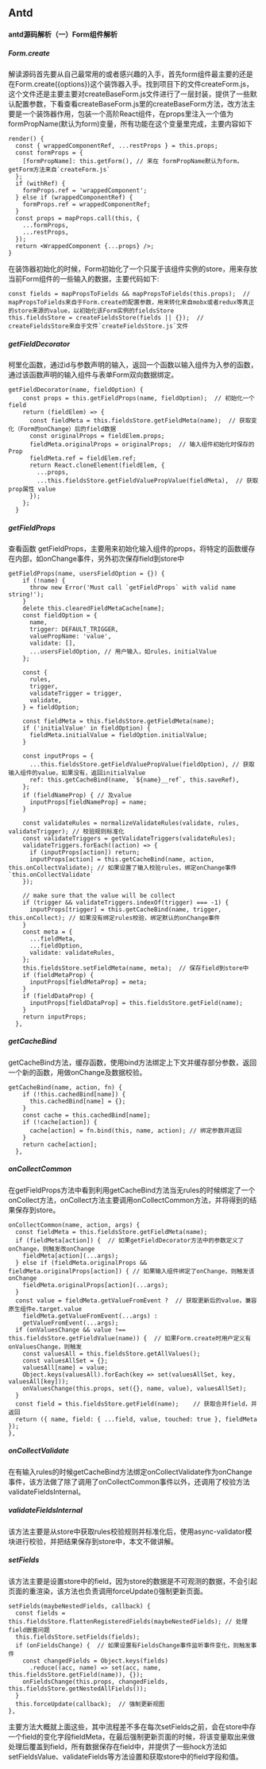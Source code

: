 ## Antd
#### antd源码解析（一）Form组件解析
##### Form.create
解读源码首先要从自己最常用的或者感兴趣的入手，首先form组件最主要的还是在Form.create({options})这个装饰器入手。找到项目下的文件createForm.js，这个文件还是主要主要对createBaseForm.js文件进行了一层封装，提供了一些默认配置参数，下看查看createBaseForm.js里的createBaseForm方法，改方法主要是一个装饰器作用，包装一个高阶React组件，在props里注入一个值为formPropName(默认为form)变量，所有功能在这个变量里完成，主要内容如下
```
render() {
  const { wrappedComponentRef, ...restProps } = this.props;
  const formProps = {
    [formPropName]: this.getForm(), // 来在 formPropName默认为form，getForm方法来自`createForm.js`
  };
  if (withRef) {
    formProps.ref = 'wrappedComponent';
  } else if (wrappedComponentRef) {
    formProps.ref = wrappedComponentRef;
  }
  const props = mapProps.call(this, {
    ...formProps,
    ...restProps,
  });
  return <WrappedComponent {...props} />;
}
```
在装饰器初始化的时候，Form初始化了一个只属于该组件实例的store，用来存放当前Form组件的一些输入的数据，主要代码如下:
```
const fields = mapPropsToFields && mapPropsToFields(this.props);  // mapPropsToFields来自于Form.create的配置参数，用来转化来自mobx或者redux等真正的store来源的value，以初始化该Form实例的fieldsStore
this.fieldsStore = createFieldsStore(fields || {});  // createFieldsStore来自于文件`createFieldsStore.js`文件
```
##### getFieldDecorator
柯里化函数，通过id与参数声明的输入，返回一个函数以输入组件为入参的函数，通过该函数声明的输入组件与表单Form双向数据绑定。
```
getFieldDecorator(name, fieldOption) {
    const props = this.getFieldProps(name, fieldOption);  // 初始化一个field
    return (fieldElem) => {
      const fieldMeta = this.fieldsStore.getFieldMeta(name);  // 获取变化（Form的onChange）后的field数据
      const originalProps = fieldElem.props;
      fieldMeta.originalProps = originalProps;  // 输入组件初始化时保存的Prop
      fieldMeta.ref = fieldElem.ref;
      return React.cloneElement(fieldElem, {
        ...props,
        ...this.fieldsStore.getFieldValuePropValue(fieldMeta),  // 获取prop属性 value
      });
    };
  }
```
##### getFieldProps
查看函数 getFieldProps，主要用来初始化输入组件的props，将特定的函数缓存在内部，如onChange事件，另外初次保存field到store中
```
getFieldProps(name, usersFieldOption = {}) {
    if (!name) {
      throw new Error('Must call `getFieldProps` with valid name string!');
    }
    delete this.clearedFieldMetaCache[name];
    const fieldOption = {
      name,
      trigger: DEFAULT_TRIGGER,
      valuePropName: 'value',
      validate: [],
      ...usersFieldOption, // 用户输入，如rules，initialValue
    };

    const {
      rules,
      trigger,
      validateTrigger = trigger,
      validate,
    } = fieldOption;

    const fieldMeta = this.fieldsStore.getFieldMeta(name);
    if ('initialValue' in fieldOption) {
      fieldMeta.initialValue = fieldOption.initialValue;
    }

    const inputProps = {
      ...this.fieldsStore.getFieldValuePropValue(fieldOption), // 获取输入组件的value，如果没有，返回initialValue
      ref: this.getCacheBind(name, `${name}__ref`, this.saveRef),
    };
    if (fieldNameProp) { // 及value
      inputProps[fieldNameProp] = name;
    }

    const validateRules = normalizeValidateRules(validate, rules, validateTrigger); // 校验规则标准化
    const validateTriggers = getValidateTriggers(validateRules);
    validateTriggers.forEach((action) => {
      if (inputProps[action]) return;
      inputProps[action] = this.getCacheBind(name, action, this.onCollectValidate); // 如果设置了输入校验rules，绑定onChange事件`this.onCollectValidate`
    });

    // make sure that the value will be collect
    if (trigger && validateTriggers.indexOf(trigger) === -1) {
      inputProps[trigger] = this.getCacheBind(name, trigger, this.onCollect); // 如果没有绑定rules校验，绑定默认的onChange事件
    }
    const meta = {
      ...fieldMeta,
      ...fieldOption,
      validate: validateRules,
    };
    this.fieldsStore.setFieldMeta(name, meta);  // 保存field到store中
    if (fieldMetaProp) {
      inputProps[fieldMetaProp] = meta;
    }
    if (fieldDataProp) {
      inputProps[fieldDataProp] = this.fieldsStore.getField(name);
    }
    return inputProps;
  },
```
##### getCacheBind
getCacheBind方法，缓存函数，使用bind方法绑定上下文并缓存部分参数，返回一个新的函数，用做onChange及数据校验。
```
getCacheBind(name, action, fn) {
    if (!this.cachedBind[name]) {
      this.cachedBind[name] = {};
    }
    const cache = this.cachedBind[name];
    if (!cache[action]) {
      cache[action] = fn.bind(this, name, action); // 绑定参数并返回
    }
    return cache[action];
  },
```
##### onCollectCommon
在getFieldProps方法中看到利用getCacheBind方法当无rules的时候绑定了一个onCollect方法，onCollect方法主要调用onCollectCommon方法，并将得到的结果保存到store。
```
onCollectCommon(name, action, args) {
  const fieldMeta = this.fieldsStore.getFieldMeta(name);
  if (fieldMeta[action]) {  // 如果getFieldDecorator方法中的参数定义了onChange，则触发改onChange
    fieldMeta[action](...args);
  } else if (fieldMeta.originalProps && fieldMeta.originalProps[action]) { // 如果输入组件绑定了onChange，则触发该onChange
    fieldMeta.originalProps[action](...args);
  }
  const value = fieldMeta.getValueFromEvent ?  // 获取更新后的value，兼容原生组件e.target.value
    fieldMeta.getValueFromEvent(...args) :
    getValueFromEvent(...args);
  if (onValuesChange && value !== this.fieldsStore.getFieldValue(name)) {  // 如果Form.create时用户定义有onValuesChange，则触发
    const valuesAll = this.fieldsStore.getAllValues();
    const valuesAllSet = {};
    valuesAll[name] = value;
    Object.keys(valuesAll).forEach(key => set(valuesAllSet, key, valuesAll[key]));
    onValuesChange(this.props, set({}, name, value), valuesAllSet);
  }
  const field = this.fieldsStore.getField(name);    // 获取合并field，并返回
  return ({ name, field: { ...field, value, touched: true }, fieldMeta });
},
```
##### onCollectValidate
在有输入rules的时候getCacheBind方法绑定onCollectValidate作为onChange事件，该方法做了除了调用了onCollectCommon事件以外，还调用了校验方法validateFieldsInternal。

##### validateFieldsInternal
该方法主要是从store中获取rules校验规则并标准化后，使用async-validator模块进行校验，并把结果保存到store中，本文不做讲解。

##### setFields
该方法主要是设置store中的field，因为store的数据是不可观测的数据，不会引起页面的重渲染，该方法也负责调用forceUpdate()强制更新页面。
```
setFields(maybeNestedFields, callback) {
  const fields = this.fieldsStore.flattenRegisteredFields(maybeNestedFields); // 处理field嵌套问题
  this.fieldsStore.setFields(fields);
  if (onFieldsChange) {  // 如果设置有FieldsChange事件监听事件变化，则触发事件
    const changedFields = Object.keys(fields)
      .reduce((acc, name) => set(acc, name, this.fieldsStore.getField(name)), {});
    onFieldsChange(this.props, changedFields, this.fieldsStore.getNestedAllFields());
  }
  this.forceUpdate(callback);  // 强制更新视图
},
```

主要方法大概就上面这些，其中流程差不多在每次setFields之前，会在store中存一个field的变化字段fieldMeta，在最后强制更新页面的时候，将该变量取出来做处理后覆盖到field，所有数据保存在field中，并提供了一些hock方法如setFieldsValue、validateFields等方法设置和获取store中的field字段和值。